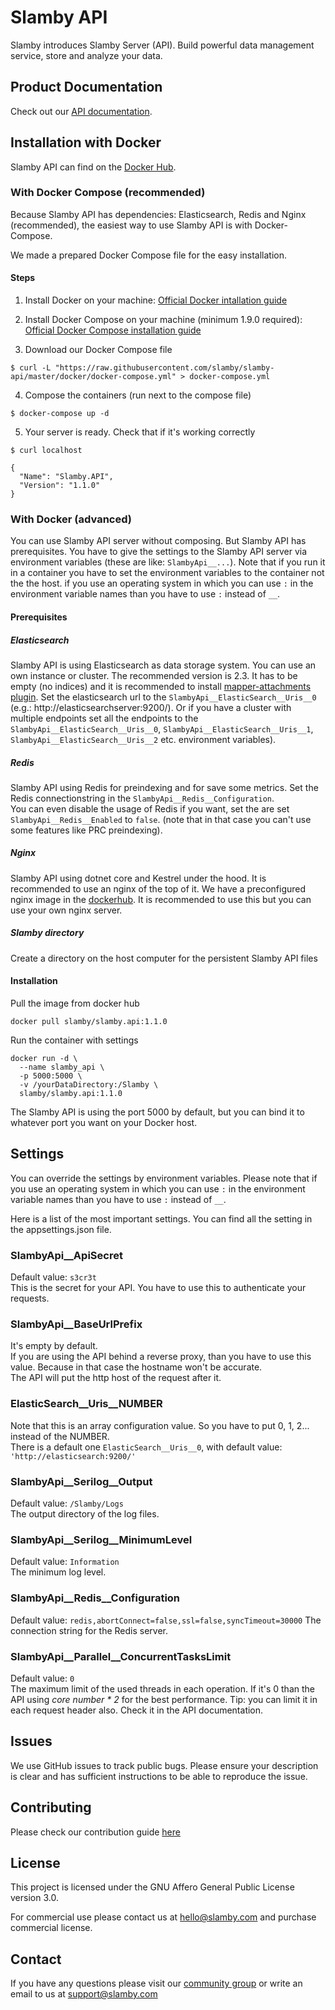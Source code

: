 # Slamby API

Slamby introduces Slamby Server (API). Build powerful data management service, store and analyze your data.

## Product Documentation

Check out our [API documentation](https://developers.slamby.com/docs/API).

## Installation with Docker

Slamby API can find on the [Docker Hub](https://hub.docker.com/r/slamby/slamby.api).

### With Docker Compose (recommended)
Because Slamby API has dependencies: Elasticsearch, Redis and Nginx (recommended), the easiest way to use Slamby API is with Docker-Compose.

We made a prepared Docker Compose file for the easy installation.

#### Steps

1. Install Docker on your machine: [Official Docker intallation guide](https://docs.docker.com/engine/installation)

2. Install Docker Compose on your machine (minimum 1.9.0 required): [Official Docker Compose installation guide](https://docs.docker.com/compose/install)

3. Download our Docker Compose file
  ```
  $ curl -L "https://raw.githubusercontent.com/slamby/slamby-api/master/docker/docker-compose.yml" > docker-compose.yml
  ``` 

4. Compose the containers (run next to the compose file)
  ```
  $ docker-compose up -d
  ```

5. Your server is ready. Check that if it's working correctly
  ```
  $ curl localhost

  {
    "Name": "Slamby.API",
    "Version": "1.1.0"
  }

  ```

### With Docker (advanced)

You can use Slamby API server without composing. But Slamby API has prerequisites.
You have to give the settings to the Slamby API server via environment variables (these are like: `SlambyApi__...`). Note that if you run it in a container you have to set the environment variables to the container not the the host.
if you use an operating system in which you can use `:` in the environment variable names than you have to use `:` instead of `__`.


#### Prerequisites

##### Elasticsearch

Slamby API is using Elasticsearch as data storage system. You can use an own instance or cluster. The recommended version is 2.3. It has to be empty (no indices) and it is recommended to install [mapper-attachments plugin](https://github.com/elastic/elasticsearch-mapper-attachments).
Set the elasticsearch url to the `SlambyApi__ElasticSearch__Uris__0` (e.g.: http://elasticsearchserver:9200/).
Or if you have a cluster with multiple endpoints set all the endpoints to the `SlambyApi__ElasticSearch__Uris__0`, `SlambyApi__ElasticSearch__Uris__1`, `SlambyApi__ElasticSearch__Uris__2` etc. environment variables).

##### Redis

Slamby API using Redis for preindexing and for save some metrics. Set the Redis connectionstring in the `SlambyApi__Redis__Configuration`.  
You can even disable the usage of Redis if you want, set the are set `SlambyApi__Redis__Enabled` to `false`. (note that in that case you can't use some features like PRC preindexing).

##### Nginx

Slamby API using dotnet core and Kestrel under the hood. It is recommended to use an nginx of the top of it. We have a preconfigured nginx image in the [dockerhub](https://hub.docker.com/r/slamby/nginx). It is recommended to use this but you can use your own nginx server. 

##### Slamby directory

Create a directory on the host computer for the persistent Slamby API files

#### Installation

Pull the image from docker hub
```
docker pull slamby/slamby.api:1.1.0
```

Run the container with settings
```
docker run -d \
  --name slamby_api \
  -p 5000:5000 \
  -v /yourDataDirectory:/Slamby \
  slamby/slamby.api:1.1.0
```

The Slamby API is using the port 5000 by default, but you can bind it to whatever port you want on your Docker host. 

## Settings

You can override the settings by environment variables.
Please note that if you use an operating system in which you can use `:` in the environment variable names than you have to use `:` instead of `__`.

Here is a list of the most important settings. You can find all the setting in the appsettings.json file.

### SlambyApi__ApiSecret

Default value: `s3cr3t` \
This is the secret for your API. You have to use this to authenticate your requests.

### SlambyApi__BaseUrlPrefix

It's empty by default. \
If you are using the API behind a reverse proxy, than you have to use this value. Because in that case the hostname won't be accurate. \
The API will put the http host of the request after it. 

### ElasticSearch__Uris__NUMBER

Note that this is an array configuration value. So you have to put 0, 1, 2... instead of the NUMBER. \
There is a default one `ElasticSearch__Uris__0`, with default value: `'http://elasticsearch:9200/'`

### SlambyApi__Serilog__Output

Default value: `/Slamby/Logs` \
The output directory of the log files.

### SlambyApi__Serilog__MinimumLevel

Default value: `Information` \
The minimum log level.

### SlambyApi__Redis__Configuration

Default value: `redis,abortConnect=false,ssl=false,syncTimeout=30000`
The connection string for the Redis server.

### SlambyApi__Parallel__ConcurrentTasksLimit

Default value: `0` \
The maximum limit of the used threads in each operation. If it's 0 than the API using _core number * 2_ for the best performance.
Tip: you can limit it in each request header also. Check it in the API documentation. 


## Issues

We use GitHub issues to track public bugs. Please ensure your description is clear and has sufficient instructions to be able to reproduce the issue.

## Contributing

Please check our contribution guide [here](https://github.com/slamby/slamby-api/blob/master/CONTRIBUTING.md)

## License

This project is licensed under the GNU Affero General Public License version 3.0.

For commercial use please contact us at hello@slamby.com and purchase commercial license.

## Contact

If you have any questions please visit our [community group](https://groups.google.com/forum/#!forum/slamby) or write an email to us at [support@slamby.com](mailto:support@slamby.com)
